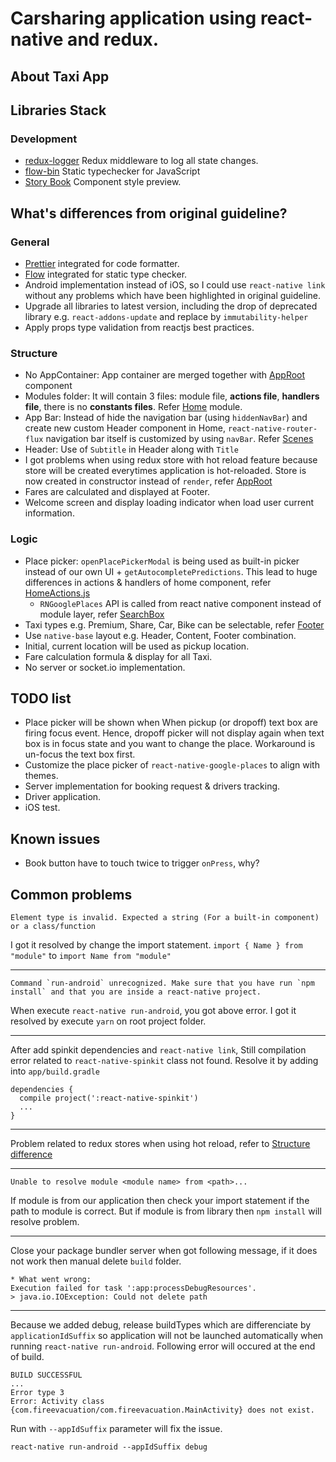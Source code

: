 # Carsharing application using react-native and redux.
## About Taxi App

## Libraries Stack

### Development
+ [redux-logger](https://github.com/evgenyrodionov/redux-logger) Redux middleware to log all state changes.
+ [flow-bin](https://github.com/facebook/flow) Static typechecker for JavaScript
+ [Story Book](https://storybook.js.org/) Component style preview.


## What's differences from original guideline?
### General
+ [Prettier](https://prettier.io/) integrated for code formatter.
+ [Flow](https://flow.org/) integrated for static type checker.
+ Android implementation instead of iOS, so I could use ```react-native link``` without any problems which have been highlighted in original guideline.
+ Upgrade all libraries to latest version, including the drop of deprecated library e.g. ```react-addons-update``` and replace by ```immutability-helper```
+ Apply props type validation from reactjs best practices.

### Structure
+ No AppContainer: App container are merged together with [AppRoot](src/index.js) component
+ Modules folder: It will contain 3 files: module file, **actions file**, **handlers file**, there is no **constants files**. Refer [Home](src/routes/Home/modules/) module.
+ App Bar: Instead of hide the navigation bar (using ```hiddenNavBar```) and create new custom Header component in Home, ```react-native-router-flux``` navigation bar itself is customized by using ```navBar```. Refer [Scenes](src/routes/scenes.js)
+ Header: Use of ```Subtitle``` in Header along with ```Title``` 
+ I got problems when using redux store with hot reload feature because store will be created everytimes application is hot-reloaded. Store is now created in constructor instead of ```render```, refer [AppRoot](src/index.js)
+ Fares are calculated and displayed at Footer.
+ Welcome screen and display loading indicator when load user current information.

### Logic
+ Place picker: ```openPlacePickerModal``` is being used as built-in picker instead of our own UI + ```getAutocompletePredictions```. This lead to huge differences in actions & handlers of home component, refer [HomeActions.js](src/routes/Home/modules/HomeActions.js)
  + ```RNGooglePlaces``` API is called from react native component instead of module layer,  refer [SearchBox](src/routes/Home/components/SearchBox/index.js)
+ Taxi types e.g. Premium, Share, Car, Bike can be selectable, refer [Footer](src/global/Template/components/AppFooter.js)
+ Use ```native-base``` layout e.g. Header, Content, Footer combination.
+ Initial, current location will be used as pickup location.
+ Fare calculation formula & display for all Taxi.
+ No server or socket.io implementation.

## TODO list
+ Place picker will be shown when When pickup (or dropoff) text box are firing focus event. Hence, dropoff picker will not display again when text box is in focus state and you want to change the place. Workaround is un-focus the text box first.
+ Customize the place picker of ```react-native-google-places``` to align with themes.
+ Server implementation for booking request & drivers tracking.
+ Driver application.
+ iOS test.

## Known issues
+ Book button have to touch twice to trigger ```onPress```, why?

## Common problems
```
Element type is invalid. Expected a string (For a built-in component) or a class/function
```
I got it resolved by change the import statement.
```import { Name } from "module"``` to ```import Name from "module"```
***
```
Command `run-android` unrecognized. Make sure that you have run `npm install` and that you are inside a react-native project.
```
When execute ```react-native run-android```, you got above error. I got it resolved by execute ```yarn``` on root project folder.
***
After add spinkit dependencies and ```react-native link```, Still compilation error related to ```react-native-spinkit``` class not found. Resolve it by adding into ```app/build.gradle```
```
dependencies {
  compile project(':react-native-spinkit')
  ...
}
``` 
***
Problem related to redux stores when using hot reload, refer to [Structure difference](#structure)
***
```
Unable to resolve module <module name> from <path>...
```
If module is from our application then check your import statement if the path to module is correct.
But if module is from library then ```npm install``` will resolve problem.
***
Close your package bundler server when got following message, if it does not work then manual delete ```build``` folder.
```
* What went wrong:
Execution failed for task ':app:processDebugResources'.
> java.io.IOException: Could not delete path 
```
***
Because we added debug, release buildTypes which are differenciate by ```applicationIdSuffix``` so application will not be launched automatically when running ```react-native run-android```.
Following error will occured at the end of build.
```
BUILD SUCCESSFUL
...
Error type 3
Error: Activity class {com.fireevacuation/com.fireevacuation.MainActivity} does not exist.
```
Run with ```--appIdSuffix``` parameter will fix the issue.
```
react-native run-android --appIdSuffix debug
```
